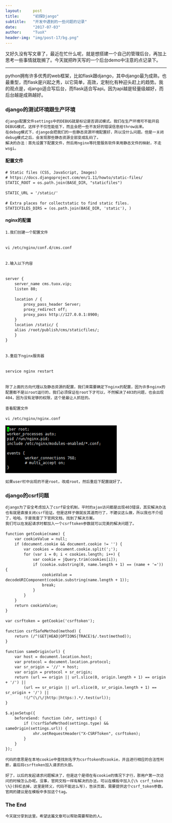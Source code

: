 ```yaml
---
layout:     post
title:      "初探Django"
subtitle:   "开发中遇到的一些问题的记录"
date:       "2017-07-03"
author:     "TuoX"
header-img: "img/post-17/bg.png"
---
```

又好久没有写文章了，最近在忙什么呢，就是想搭建一个自己的管理后台，再加上思考一些事情就耽搁了。今天就把昨天写的一个后台demo中注意的点记录下。

***

python拥有许多优秀的web框架，比如flask跟django，其中django最为成熟，也最重型，而flask是兴起之秀，以它简单，高效，定制化有种迎头赶上的趋势。我的观点是，django适合写后台，而flask适合写api。因为api越是轻量级越好，而后台越是成熟越好。

### django的测试环境跟生产环境

    django配置文件settings中的DEBUG就是标记是否调试模式。我们在生产环境可不能开启DEBUG模式，这样子不仅性能低下，而且会把一些不友好的错误信息给throw出来。
    在debug模式下，django会把我们的一些静态资源环境配置好，所以没什么问题。但是一关闭debug模式之后，会发现那些静态资源全部变成乱码了。
    解决的办法：首先设置下配置文件，然后用nginx等托管服务软件来用静态文件的映射，不走wsgi。


#### 配置文件

    # Static files (CSS, JavaScript, Images)
    # https://docs.djangoproject.com/en/1.11/howto/static-files/
    STATIC_ROOT = os.path.join(BASE_DIR, "staticfiles")

    STATIC_URL = '/static/'

    # Extra places for collectstatic to find static files.
    STATICFILES_DIRS = (os.path.join(BASE_DIR, 'static'), )

    
#### nginx的配置

    1.我们创建一个配置文件


    vi /etc/nginx/conf.d/cms.conf

    
    2.输入以下内容


    server {
        server_name cms.tuox.vip;
        listen 80;

        location / {
            proxy_pass_header Server;
            proxy_redirect off;
            proxy_pass http://127.0.0.1:8900;
        }
        location /static/ {
        alias /root/publish/cms/staticfiles/;
        }
    }


    3.重启下nginx服务器


    service nginx restart


    除了上面的方向代理以及静态资源的配置，我们来需要确定下nginx的配置，因为许多nginx的配置都不是以root运行的，我们必须保证在root下才可以，不然解决了403的问题，也会出现404，因为没有足够的权限，这个是最让人抓狂的。

    查看配置文件

    vi /etc/nginx/nginx.conf


![nginx.conf](/img/post-17/nginx.png)


    如果user栏中出现的不是root，改成root，然后重启下配置就好了。

### django的csrf问题

    django为了安全考虑加入了csrf安全机制，平时的ajax访问都是出现403错误，其实解决办法也有就是直接关闭csrf验证。但是这样子做就反其道而行了，不建议这么做，所以我也不介绍了，哈哈。于是我查了下官网文档，找到了解决方案。
    我们可以在发起请求时都加入一个csrftoken参数就可以完美的解决问题了。

    function getCookie(name) {
        var cookieValue = null;
        if (document.cookie && document.cookie != '') {
            var cookies = document.cookie.split(';');
            for (var i = 0; i < cookies.length; i++) {
                var cookie = jQuery.trim(cookies[i]);
                if (cookie.substring(0, name.length + 1) == (name + '=')) {
                    cookieValue = decodeURIComponent(cookie.substring(name.length + 1));
                    break;
                }
            }
        }
        return cookieValue;
    }

    var csrftoken = getCookie('csrftoken');

    function csrfSafeMethod(method) {
        return (/^(GET|HEAD|OPTIONS|TRACE)$/.test(method));
    }

    function sameOrigin(url) {
        var host = document.location.host;
        var protocol = document.location.protocol;
        var sr_origin = '//' + host;
        var origin = protocol + sr_origin;
        return (url == origin || url.slice(0, origin.length + 1) == origin + '/') ||
            (url == sr_origin || url.slice(0, sr_origin.length + 1) == sr_origin + '/') ||
            !(/^(\/\/|http:|https:).*/.test(url));
    }

    $.ajaxSetup({
        beforeSend: function (xhr, settings) {
            if (!csrfSafeMethod(settings.type) && sameOrigin(settings.url)) {
                xhr.setRequestHeader("X-CSRFToken", csrftoken);
            }
        }
    });

    代码的意思是在本地cookie中查找到名字为csrftoken的cookie，并且进行相应的合法性判断，最后将csrftoken加入请求的头部。

    好了，以后的发起请求问题解决了，但是这个是得在有cookie的情况下才行，那用户第一次访问的时候怎么办呢。没事，官网文档一样有解决的办法，可以在模板中加入{\% csrf_token \%}(斜杠去掉，这里是转义，代码不能这么写)，告诉页面，需要提供这个csrf_token参数。官网的建议是在模板中多加这个tag。

### The End

    今天就分享到这里。希望这篇文章可以帮助需要帮助的人。